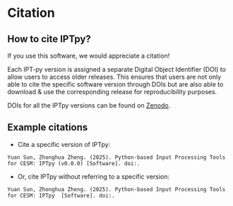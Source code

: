 # Citation

## How to cite IPTpy?

If you use this software, we would appreciate a citation!

Each IPT-py version is assigned a separate Digital Object Identifier (DOI) to allow users to access older releases. This ensures that users are not only able to cite the specific software version through DOIs but are also able to download & use the corresponding release for reproducibility purposes.

DOIs for all the IPTpy versions can be found on [Zenodo]().

## Example citations

- Cite a specific version of IPTpy:

```
Yuan Sun, Zhonghua Zheng. (2025). Python-based Input Processing Tools for CESM: IPTpy (v0.0.0) [Software]. doi:.
```

- Or, cite IPTpy without referring to a specific version:

```
Yuan Sun, Zhonghua Zheng. (2025). Python-based Input Processing Tools for CESM: IPTpy  [Software]. doi:.
```

